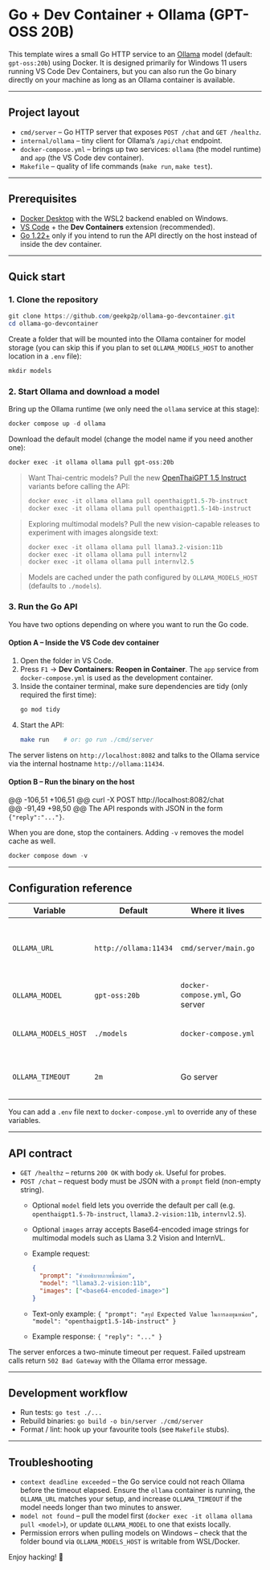 # Go + Dev Container + Ollama (GPT-OSS 20B)

This template wires a small Go HTTP service to an [Ollama](https://ollama.com) model (default: `gpt-oss:20b`) using Docker.
It is designed primarily for Windows 11 users running VS Code Dev Containers, but you can also run the Go binary directly on your
machine as long as an Ollama container is available.

---

## Project layout

- `cmd/server` – Go HTTP server that exposes `POST /chat` and `GET /healthz`.
- `internal/ollama` – tiny client for Ollama’s `/api/chat` endpoint.
- `docker-compose.yml` – brings up two services: `ollama` (the model runtime) and `app` (the VS Code dev container).
- `Makefile` – quality of life commands (`make run`, `make test`).

---

## Prerequisites

- [Docker Desktop](https://www.docker.com/products/docker-desktop/) with the WSL2 backend enabled on Windows.
- [VS Code](https://code.visualstudio.com/) + the **Dev Containers** extension (recommended).
- [Go 1.22+](https://go.dev/dl/) only if you intend to run the API directly on the host instead of inside the dev container.

---

## Quick start

### 1. Clone the repository

```powershell
git clone https://github.com/geekp2p/ollama-go-devcontainer.git
cd ollama-go-devcontainer
```

Create a folder that will be mounted into the Ollama container for model storage (you can skip this if you plan to
set `OLLAMA_MODELS_HOST` to another location in a `.env` file):

```powershell
mkdir models
```

### 2. Start Ollama and download a model

Bring up the Ollama runtime (we only need the `ollama` service at this stage):

```powershell
docker compose up -d ollama
```

Download the default model (change the model name if you need another one):

```powershell
docker exec -it ollama ollama pull gpt-oss:20b
```

> Want Thai-centric models? Pull the new [OpenThaiGPT 1.5 Instruct](https://openthaigpt.aieat.or.th) variants before calling the API:
>
> ```powershell
> docker exec -it ollama ollama pull openthaigpt1.5-7b-instruct
> docker exec -it ollama ollama pull openthaigpt1.5-14b-instruct
> ```

> Exploring multimodal models? Pull the new vision-capable releases to experiment with images alongside text:
>
> ```powershell
> docker exec -it ollama ollama pull llama3.2-vision:11b
> docker exec -it ollama ollama pull internvl2
> docker exec -it ollama ollama pull internvl2.5
> ```

> Models are cached under the path configured by `OLLAMA_MODELS_HOST` (defaults to `./models`).

### 3. Run the Go API

You have two options depending on where you want to run the Go code.

#### Option A – Inside the VS Code dev container

1. Open the folder in VS Code.
2. Press `F1` → **Dev Containers: Reopen in Container**. The `app` service from `docker-compose.yml` is used as the development container.
3. Inside the container terminal, make sure dependencies are tidy (only required the first time):
   ```sh
   go mod tidy
   ```
4. Start the API:
   ```sh
   make run    # or: go run ./cmd/server
   ```

The server listens on `http://localhost:8082` and talks to the Ollama service via the internal hostname `http://ollama:11434`.

#### Option B – Run the binary on the host

@@ -106,51 +106,51 @@ curl -X POST http://localhost:8082/chat \
@@ -91,49 +98,50 @@ The API responds with JSON in the form `{"reply":"..."}`.

When you are done, stop the containers. Adding `-v` removes the model cache as well.

```powershell
docker compose down -v
```

---

## Configuration reference

| Variable | Default | Where it lives | Description |
|----------|---------|----------------|-------------|
| `OLLAMA_URL` | `http://ollama:11434` | `cmd/server/main.go` | Endpoint used by the Go service to talk to Ollama. Override with `http://localhost:11434` if you run the server on the host. |
| `OLLAMA_MODEL` | `gpt-oss:20b` | `docker-compose.yml`, Go server | Model pulled on first start and used for chat requests. |
| `OLLAMA_MODELS_HOST` | `./models` | `docker-compose.yml` | Host path mounted into the Ollama container to store downloaded models. |
| `OLLAMA_TIMEOUT` | `2m` | Go server | Maximum time the server waits for Ollama to answer. Accepts [Go duration strings](https://pkg.go.dev/time#ParseDuration). |

You can add a `.env` file next to `docker-compose.yml` to override any of these variables.

---

## API contract

- `GET /healthz` – returns `200 OK` with body `ok`. Useful for probes.
- `POST /chat` – request body must be JSON with a `prompt` field (non-empty string).
  - Optional `model` field lets you override the default per call (e.g. `openthaigpt1.5-7b-instruct`, `llama3.2-vision:11b`, `internvl2.5`).
  - Optional `images` array accepts Base64-encoded image strings for multimodal models such as Llama 3.2 Vision and InternVL.
  - Example request:

    ```json
    {
      "prompt": "ช่วยอธิบายภาพนี้หน่อย",
      "model": "llama3.2-vision:11b",
      "images": ["<base64-encoded-image>"]
    }
    ```
  - Text-only example: `{ "prompt": "สรุป Expected Value ในการลงทุนหน่อย", "model": "openthaigpt1.5-14b-instruct" }`
  - Example response: `{ "reply": "..." }`

The server enforces a two-minute timeout per request. Failed upstream calls return `502 Bad Gateway` with the Ollama error message.

---

## Development workflow

- Run tests: `go test ./...`
- Rebuild binaries: `go build -o bin/server ./cmd/server`
- Format / lint: hook up your favourite tools (see `Makefile` stubs).

---

## Troubleshooting

- `context deadline exceeded` – the Go service could not reach Ollama before the timeout elapsed. Ensure the `ollama` container is running,
  the `OLLAMA_URL` matches your setup, and increase `OLLAMA_TIMEOUT` if the model needs longer than two minutes to answer.
- `model not found` – pull the model first (`docker exec -it ollama ollama pull <model>`), or update `OLLAMA_MODEL` to one that exists locally.
- Permission errors when pulling models on Windows – check that the folder bound via `OLLAMA_MODELS_HOST` is writable from WSL/Docker.

Enjoy hacking! :rocket: